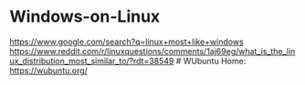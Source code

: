 # Windows-on-Linux
https://www.google.com/search?q=linux+most+like+windows https://www.reddit.com/r/linuxquestions/comments/1aj69eg/what_is_the_linux_distribution_most_similar_to/?rdt=38549 # WUbuntu Home: https://wubuntu.org/
